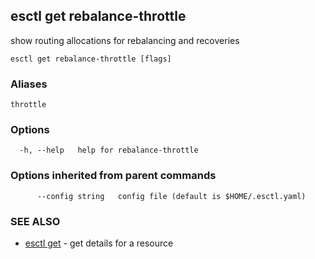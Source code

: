 ## esctl get rebalance-throttle

show routing allocations for rebalancing and recoveries

```
esctl get rebalance-throttle [flags]
```

### Aliases

```
throttle
```

### Options

```
  -h, --help   help for rebalance-throttle
```

### Options inherited from parent commands

```
      --config string   config file (default is $HOME/.esctl.yaml)
```

### SEE ALSO

* [esctl get](esctl_get.md)	 - get details for a resource

